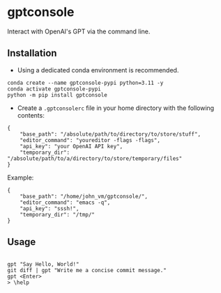 # gptconsole
Interact with OpenAI's GPT via the command line.

## Installation

- Using a dedicated conda environment is recommended.

```
conda create --name gptconsole-pypi python=3.11 -y
conda activate gptconsole-pypi
python -m pip install gptconsole
```

- Create a `.gptconsolerc` file in your home directory with the following contents:

```
{
    "base_path": "/absolute/path/to/directory/to/store/stuff",
    "editor_command": "youreditor -flags -flags",
    "api_key": "your OpenAI API key",
    "temporary_dir": "/absolute/path/to/a/directory/to/store/temporary/files"
}

```

Example:

```
{
    "base_path": "/home/john_vm/gptconsole/",
    "editor_command": "emacs -q",
    "api_key": "sssh!",
    "temporary_dir": "/tmp/"
}

```

## Usage

```

gpt "Say Hello, World!"
git diff | gpt "Write me a concise commit message."
gpt <Enter>
> \help

```
